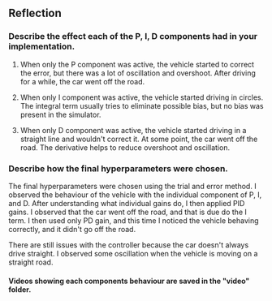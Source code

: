 ## Reflection

### Describe the effect each of the P, I, D components had in your implementation.
1) When only the P component was active, the vehicle started to correct the error, but there was a lot of oscillation and overshoot. After driving for a while, the car went off the road.

2) When only I component was active, the vehicle started driving in circles. The integral term usually tries to eliminate possible bias, but no bias was present in the simulator.

3) When only D component was active, the vehicle started driving in a straight line and wouldn't correct it. At some point, the car went off the road. The derivative helps to reduce overshoot and oscillation. 


### Describe how the final hyperparameters were chosen.

The final hyperparameters were chosen using the trial and error method. I observed the behaviour of the vehicle with the individual component of P, I, and D. After understanding what individual gains do, I then applied PID gains. I observed that the car went off the road, and that is due do the I term. I then used only PD gain, and this time I noticed the vehicle behaving correctly, and it didn't go off the road. 

There are still issues with the controller because the car doesn't always drive straight. I observed some oscillation when the vehicle is moving on a straight road.

#### Videos showing each components behaviour are saved in the "video" folder.